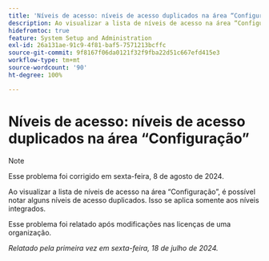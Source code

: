 ```yaml
---
title: 'Níveis de acesso: níveis de acesso duplicados na área “Configuração”'
description: Ao visualizar a lista de níveis de acesso na área “Configuração”, é possível notar alguns níveis de acesso duplicados. Isso se aplica somente aos níveis integrados.
hidefromtoc: true
feature: System Setup and Administration
exl-id: 26a131ae-91c9-4f81-baf5-7571213bcffc
source-git-commit: 9f8167f06da0121f32f9fba22d51c667efd415e3
workflow-type: tm+mt
source-wordcount: '90'
ht-degree: 100%

---
```


# Níveis de acesso: níveis de acesso duplicados na área “Configuração”

>[!NOTE]
>
>Esse problema foi corrigido em sexta-feira, 8 de agosto de 2024.

Ao visualizar a lista de níveis de acesso na área “Configuração”, é possível notar alguns níveis de acesso duplicados. Isso se aplica somente aos níveis integrados.

Esse problema foi relatado após modificações nas licenças de uma organização.

_Relatado pela primeira vez em sexta-feira, 18 de julho de 2024._
